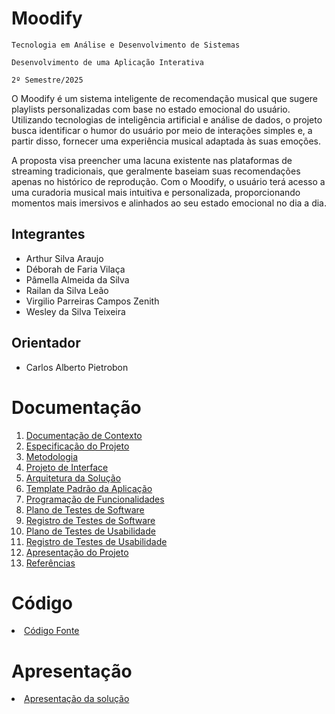 # Moodify

`Tecnologia em Análise e Desenvolvimento de Sistemas`

`Desenvolvimento de uma Aplicação Interativa`

`2º Semestre/2025`

O Moodify é um sistema inteligente de recomendação musical que sugere playlists personalizadas com base no estado emocional do usuário. Utilizando tecnologias de inteligência artificial e análise de dados, o projeto busca identificar o humor do usuário por meio de interações simples e, a partir disso, fornecer uma experiência musical adaptada às suas emoções.

A proposta visa preencher uma lacuna existente nas plataformas de streaming tradicionais, que geralmente baseiam suas recomendações apenas no histórico de reprodução. Com o Moodify, o usuário terá acesso a uma curadoria musical mais intuitiva e personalizada, proporcionando momentos mais imersivos e alinhados ao seu estado emocional no dia a dia.

## Integrantes

- Arthur Silva Araujo
- Déborah de Faria Vilaça
- Pâmella Almeida da Silva
- Railan da Silva Leão
- Virgilio Parreiras Campos Zenith
- Wesley da Silva Teixeira

## Orientador

* Carlos Alberto Pietrobon

# Documentação

<ol>
<li><a href="docs/01-Documentação de Contexto.md"> Documentação de Contexto</a></li>
<li><a href="docs/02-Especificação do Projeto.md"> Especificação do Projeto</a></li>
<li><a href="docs/03-Metodologia.md"> Metodologia</a></li>
<li><a href="docs/04-Projeto de Interface.md"> Projeto de Interface</a></li>
<li><a href="docs/05-Arquitetura da Solução.md"> Arquitetura da Solução</a></li>
<li><a href="docs/06-Template Padrão da Aplicação.md"> Template Padrão da Aplicação</a></li>
<li><a href="docs/07-Programação de Funcionalidades.md"> Programação de Funcionalidades</a></li>
<li><a href="docs/08-Plano de Testes de Software.md"> Plano de Testes de Software</a></li>
<li><a href="docs/09-Registro de Testes de Software.md"> Registro de Testes de Software</a></li>
<li><a href="docs/10-Plano de Testes de Usabilidade.md"> Plano de Testes de Usabilidade</a></li>
<li><a href="docs/11-Registro de Testes de Usabilidade.md"> Registro de Testes de Usabilidade</a></li>
<li><a href="docs/12-Apresentação do Projeto.md"> Apresentação do Projeto</a></li>
<li><a href="docs/13-Referências.md"> Referências</a></li>
</ol>

# Código

<li><a href="src/README.md"> Código Fonte</a></li>

# Apresentação

<li><a href="presentation/README.md"> Apresentação da solução</a></li>
